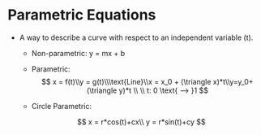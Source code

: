 # Parametric Equations

- A way to describe a curve with respect to an independent variable (t).

  - Non-parametric: y = mx + b

  - Parametric:
    $$
    x = f(t)\\y = g(t)\\\text{Line}\\x = x_0 + (\triangle x)*t\\y=y_0+(\triangle y)*t \\ \\ t: 0 \text{ --> }1
    $$

  - Circle Parametric:

  $$
  x = r*cos(t)+cx\\
  y = r*sin(t)+cy
  $$


​      